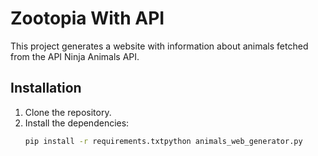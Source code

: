 # Zootopia With API

This project generates a website with information about animals fetched from the API Ninja Animals API.

## Installation

1. Clone the repository.
2. Install the dependencies:
   ```sh
   pip install -r requirements.txtpython animals_web_generator.py